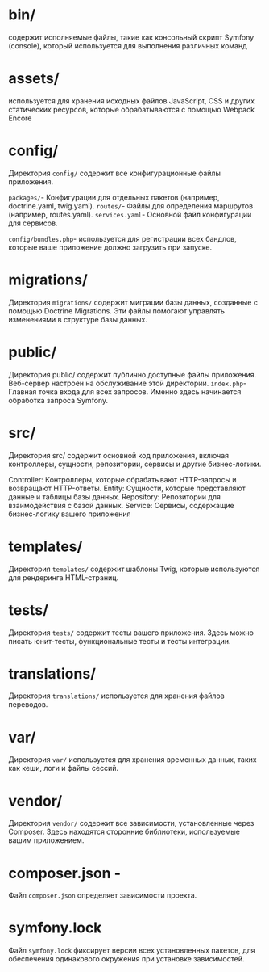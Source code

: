 
# bin/ 
содержит исполняемые файлы, такие как консольный скрипт Symfony (console), который используется для выполнения различных команд


# assets/
используется для хранения исходных файлов JavaScript, CSS и других статических ресурсов, которые обрабатываются с помощью Webpack Encore


# config/
Директория `config/` содержит все конфигурационные файлы приложения.

`packages/`- Конфигурации для отдельных пакетов (например, doctrine.yaml, twig.yaml).
`routes/`- Файлы для определения маршрутов (например, routes.yaml).
`services.yaml`- Основной файл конфигурации для сервисов.

`config/bundles.php`- используется для регистрации всех бандлов, которые ваше приложение должно загрузить при запуске.


# migrations/
Директория `migrations/` содержит миграции базы данных, созданные с помощью Doctrine Migrations. Эти файлы помогают управлять изменениями в структуре базы данных.


# public/
Директория public/ содержит публично доступные файлы приложения. Веб-сервер настроен на обслуживание этой директории.
`index.php`- Главная точка входа для всех запросов. Именно здесь начинается обработка запроса Symfony.


# src/
Директория src/ содержит основной код приложения, включая контроллеры, сущности, репозитории, сервисы и другие бизнес-логики.

Controller: Контроллеры, которые обрабатывают HTTP-запросы и возвращают HTTP-ответы.
Entity: Сущности, которые представляют данные и таблицы базы данных.
Repository: Репозитории для взаимодействия с базой данных.
Service: Сервисы, содержащие бизнес-логику вашего приложения


# templates/
Директория `templates/` содержит шаблоны Twig, которые используются для рендеринга HTML-страниц.


# tests/
Директория `tests/` содержит тесты вашего приложения.
Здесь можно писать юнит-тесты, функциональные тесты и тесты интеграции.


# translations/
Директория `translations/` используется для хранения файлов переводов.


# var/
Директория `var/` используется для хранения временных данных, таких как кеши, логи и файлы сессий.


# vendor/
Директория `vendor/` содержит все зависимости, установленные через Composer. Здесь находятся сторонние библиотеки, используемые вашим приложением.


# composer.json -
Файл `composer.json` определяет зависимости проекта.


# symfony.lock
Файл `symfony.lock` фиксирует версии всех установленных пакетов,
для обеспечения одинакового окружения при установке зависимостей.